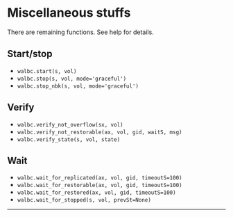 # Miscellaneous stuffs

There are remaining functions.
See help for details.

## Start/stop

- `walbc.start(s, vol)`
- `walbc.stop(s, vol, mode='graceful')`
- `walbc.stop_nbk(s, vol, mode='graceful')`

## Verify

- `walbc.verify_not_overflow(sx, vol)`
- `walbc.verify_not_restorable(ax, vol, gid, waitS, msg)`
- `walbc.verify_state(s, vol, state)`

## Wait

- `walbc.wait_for_replicated(ax, vol, gid, timeoutS=100)`
- `walbc.wait_for_restorable(ax, vol, gid, timeoutS=100)`
- `walbc.wait_for_restored(ax, vol, gid, timeoutS=100)`
- `walbc.wait_for_stopped(s, vol, prevSt=None)`

-----
